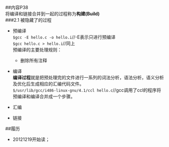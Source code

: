 ##内容P38  
将编译和链接合并到一起的过程称为**构建(Build)**  
###2.1 被隐藏了的过程  
+ 预编译  
`$gcc -E hello.c -o hello.i`//-E表示只进行预编译  
`$gcc hello.c > hello.i`//同上  
预编译的主要处理规则：
  + 删除所有注释  
+ 编译  
**编译过程**就是把预处理完的文件进行一系列的词法分析，语法分析，语义分析及优化后生成相应的汇编代码文件。  
`$/usr/lib/gcc/i486-linux-gnu/4.1/ccl hello.c`//gcc调用了ccl的程序将预编译和编译合并成一个步骤。  

+ 汇编  
+ 链接  


##履历
+ 20121219开始读；